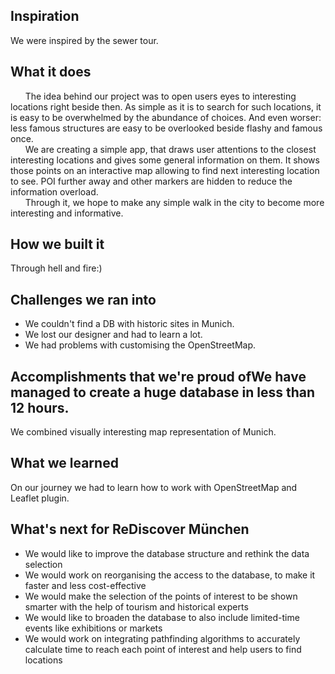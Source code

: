
## Inspiration
We were inspired by the sewer tour.

## What it does
&nbsp;&nbsp;&nbsp;&nbsp;&nbsp;&nbsp;The idea behind our project was to open users eyes to interesting locations right beside then. As simple as it is to search for such locations, it is easy to be overwhelmed by the abundance of choices. And even worser: less famous structures are easy to be overlooked beside flashy and famous once.<br />
&nbsp;&nbsp;&nbsp;&nbsp;&nbsp;&nbsp;We are creating a simple app, that draws user attentions to the closest interesting locations and gives some general information on them.
It shows those points on an interactive map allowing to find next interesting location to see. 
POI further away and other markers are hidden to reduce the information overload.<br />
&nbsp;&nbsp;&nbsp;&nbsp;&nbsp;&nbsp;Through it, we hope to make any simple walk in the city to become more interesting and informative.

## How we built it
Through hell and fire:)

## Challenges we ran into
- We couldn't find a DB with historic sites in Munich.
- We lost our designer and had to learn a lot.
- We had problems with customising the OpenStreetMap.

## Accomplishments that we're proud ofWe have managed to create a huge database in less than 12 hours.
We combined visually interesting map representation of Munich.

## What we learned
On our journey we had to learn how to work with OpenStreetMap and Leaflet plugin.

## What's next for ReDiscover München
- We would like to improve the database structure and rethink the data selection
- We would work on reorganising the access to the database, to make it faster and less cost-effective
- We would make the selection of the points of interest to be shown smarter with the help of tourism and historical experts
- We would like to broaden the database to also include limited-time events like exhibitions or markets
- We would work on integrating pathfinding algorithms to accurately calculate time to reach each point of interest and help users to find locations

